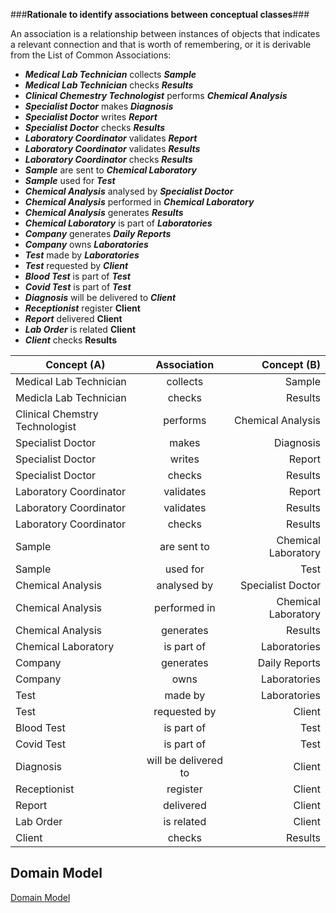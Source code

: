 ###**Rationale to identify associations between conceptual classes**###

An association is a relationship between instances of objects that indicates a relevant connection and that is worth of remembering, or it is derivable from the List of Common Associations: 

+ **_Medical Lab Technician_** collects **_Sample_**
+ **_Medical Lab Technician_** checks **_Results_**
+ **_Clinical Chemestry Technologist_** performs **_Chemical Analysis_**
+ **_Specialist Doctor_** makes **_Diagnosis_**
+ **_Specialist Doctor_** writes **_Report_**
+ **_Specialist Doctor_** checks **_Results_**
+ **_Laboratory Coordinator_** validates **_Report_**
+ **_Laboratory Coordinator_** validates **_Results_**
+ **_Laboratory Coordinator_** checks **_Results_**
+ **_Sample_** are sent to **_Chemical Laboratory_**
+ **_Sample_** used for **_Test_**
+ **_Chemical Analysis_** analysed by **_Specialist Doctor_**
+ **_Chemical Analysis_** performed in **_Chemical Laboratory_**
+ **_Chemical Analysis_** generates **_Results_**
+ **_Chemical Laboratory_** is part of **_Laboratories_**
+ **_Company_** generates **_Daily Reports_**
+ **_Company_** owns **_Laboratories_**
+ **_Test_** made by **_Laboratories_**
+ **_Test_** requested by **_Client_**
+ **_Blood Test_** is part of **_Test_**
+ **_Covid Test_** is part of **_Test_**
+ **_Diagnosis_** will be delivered to **_Client_**
+ **_Receptionist_** register **Client**
+ **_Report_** delivered **Client**
+ **_Lab Order_** is related **Client**
+ **_Client_** checks **Results**



| Concept (A) 		|  Association   	|  Concept (B) |
|----------	   		|:-------------:		|------:       |
| Medical Lab Technician  	| collects    		 	| Sample  |
| Medicla Lab Technician  	| checks    		 	| Results  |
| Clinical Chemstry Technologist  	| performs    		 	| Chemical Analysis  |
| Specialist Doctor  	| makes    		 	| Diagnosis  |
| Specialist Doctor  	| writes    		 	| Report  |
| Specialist Doctor  	| checks    		 	| Results  |
| Laboratory Coordinator  	| validates    		 	| Report  |
| Laboratory Coordinator  	| validates    		 	| Results  |
| Laboratory Coordinator  	| checks    		 	| Results  |
| Sample  	| are sent to    		 	| Chemical Laboratory  |
| Sample  	| used for    		 	| Test  |
| Chemical Analysis  	| analysed by    		 	| Specialist Doctor  |
| Chemical Analysis  	| performed in    		 	| Chemical Laboratory  |
| Chemical Analysis  	| generates    		 	| Results  |
| Chemical Laboratory  	| is part of    		 	| Laboratories  |
| Company  	| generates    		 	| Daily Reports  |
| Company  	| owns    		 	| Laboratories  |
| Test  	| made by    		 	| Laboratories  |
| Test  	| requested by    		 	| Client  |
| Blood Test  	| is part of    		 	| Test  |
| Covid Test  	| is part of    		 	| Test  |
| Diagnosis  	| will be delivered to    		 	| Client  |
| Receptionist  	| register    		 	| Client  |
| Report  	| delivered    		 	| Client  |
| Lab Order  	| is related    		 	| Client  |
| Client  	| checks    		 	| Results  |




## Domain Model
[Domain Model](DomainModel.svg)